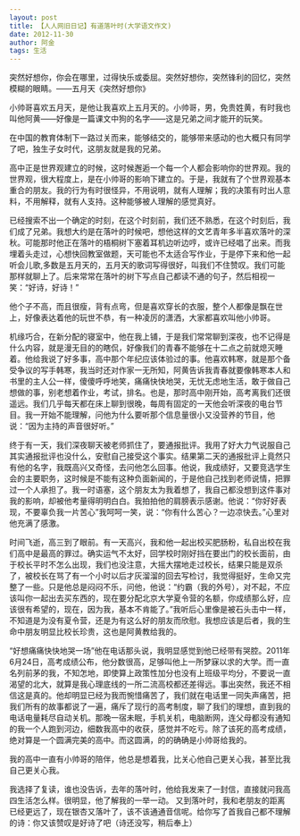 ```yaml
---
layout: post
title: 【人人网旧日记】有道落叶时(大学语文作文)
date: 2012-11-30
author: 阿金
tags: 生活
---
```



突然好想你，你会在哪里，过得快乐或委屈。突然好想你，突然锋利的回忆，突然模糊的眼睛。——五月天《突然好想你》

小帅哥喜欢五月天，是他让我喜欢上五月天的。小帅哥，男，免贵姓黄，有时我也叫他阿黄——好像是一篇课文中狗的名字——这是兄弟之间才能开的玩笑。

在中国的教育体制下一路过关而来，能够结交的，能够带来感动的也大概只有同学了吧，独生子女时代，这朋友就是我的兄弟。

高中正是世界观建立的时候，这时候邂逅一个每一个人都会影响你的世界观。我的世界观，很大程度上，是在小帅哥的影响下建立的。于是，我就有了个世界观基本重合的朋友。我的行为有时很怪异，不用说明，就有人理解；我的决策有时出人意料，不用解释，就有人支持。这种能够被人理解的感觉真好。

已经搜索不出一个确定的时刻，在这个时刻前，我们还不熟悉，在这个时刻后，我们成了兄弟。我想大约是在落叶的时候吧，想他这样的文艺青年多半喜欢落叶的深秋。可能那时他正在落叶的梧桐树下塞着耳机边听边哼，或许已经唱了出来。而我埋着头走过，心想快回教室做题，天可能也不太适合写作业，于是停下来和他一起听会儿歌,多数是五月天的，五月天的歌词写得很好，叫我们不住赞叹。我们可能那样就聊上了。后来常常在落叶的树下写点自己都读不通的句子，然后相视一笑：“好诗，好诗！”

他个子不高，而且很瘦，背有点弯，但是喜欢穿长的衣服，整个人都像是飘在世上，好像表达着他的玩世不恭，有一种凌厉的潇洒，大家都喜欢叫他小帅哥。

机缘巧合，在新分配的寝室中，他在我上铺，于是我们常常聊到深夜，也不记得是什么内容，就是漫无目的的瞎侃，好像我们的青春不能够在十二点之前就熄灭睡着。他给我说了好多事，高中那个年纪应该体验过的事。他喜欢韩寒，就是那个备受争议的写手韩寒，我当时还对作家一无所知，阿黄告诉我青春就要像韩寒本人和书里的主人公一样，傻傻呼呼地笑，痛痛快快地哭，无忧无虑地生活，敢于做自己想做的事，别老想着作业，考试，排名。也是，那时高中刚开始，高考离我们还很遥远。我们几乎每天都在床上聊到很晚，每周有固定的一天他会听深夜的电台节目。我一开始不能理解，问他为什么要听那个信息量很小又没营养的节目，他说：“因为主持的声音很好听。”

终于有一天，我们深夜聊天被老师抓住了，要通报批评。我用了好大力气说服自己其实通报批评也没什么，安慰自己接受这个事实。结果第二天的通报批评上竟然只有他的名字，我既高兴又奇怪，去问他怎么回事。他说，我成绩好，又要竞选学生会的主要职务，这时候是不能有这种负面新闻的，于是他自己找到老师说情，把罪过一个人承担了。我一时语塞，这个朋友太为我着想了，我自己都没想到这件事对我的影响，却被他考量得明明白白。我拍拍他的肩膀表示感谢。他说：“你好好表现，不要辜负我一片苦心”我呵呵一笑，说：“你有什么苦心？一边凉快去。”心里对他充满了感激。

时间飞逝，高三到了眼前。有一天高兴，我和他一起出校买肥肠粉，私自出校在我们高中是最高的罪过。确实运气不太好，回学校时刚好挡在要出门的校长面前，由于校长平时不怎么出现，我们也没注意，大摇大摆地走过校长，结果只能是双杀了，被校长在骂了有一个小时以后才灰溜溜的回去写检讨，我觉得挺好，生命又完整了一些。只是他总是闷闷不乐，问他，他说：“约霸（我的外号），对不起，不应该叫你一起出去买东西的，现在要分配北京大学夏令营的名额，你成绩那么好，应该很有希望的，现在，因为我，基本不肯能了。”我听后心里像是被石头击中一样，不知道是为没有夏令营，还是为有这么好的朋友而欣慰。我想应该是后者，我的生命中朋友明显比校长珍贵，这也是阿黄教给我的。

“好想痛痛快快地哭一场”他在电话那头说，我明显感觉到他已经带有哭腔。2011年6月24日，高考成绩公布，他分数很高，足够叫他上一所梦寐以求的大学。而一直名列前茅的我，不知怎地，即使算上政策性加分也没有上班级平均分，不要说一直渴望的北大，就算是我心理底线的一所二流高校都还差得远。事出突然，我还不相信这是真的。他却明显已经为我而惋惜痛苦了，我们就在电话里一同失声痛苦，把我们所有的故事都说了一遍，痛斥了现行的高考制度，聊了我们的理想，直到我的电话电量耗尽自动关机。那晚一宿未眠，手机关机，电脑断网，连父母都没有通知的我一个人跑到河边，细数我高中的收获，感觉并不吃亏。除了该死的高考成绩，绝对算是一个圆满完美的高中。而这圆满，的的确确是小帅哥给我的。

我的高中一直有小帅哥的陪伴，他总是想着我，比关心他自己更关心我，甚至比我自己更关心我。

我选择了复读，谁也没告诉，去年的落叶时，他给我发来了一封信，直接就问我高四生活怎么样。很明显，他了解我的一举一动。
又到落叶时，我和老朋友的距离已经更远了，现在银杏又落叶了，该不该通通音信呢。给你写了首我自己都不理解的诗：你又该赞叹是好诗了吧（诗还没写，稍后奉上）